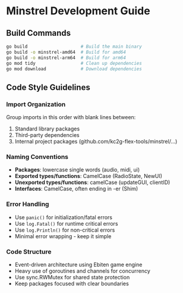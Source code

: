 # Minstrel Development Guide

## Build Commands
```bash
go build                    # Build the main binary
go build -o minstrel-amd64  # Build for amd64
go build -o minstrel-arm64  # Build for arm64
go mod tidy                 # Clean up dependencies
go mod download             # Download dependencies
```

## Code Style Guidelines

### Import Organization
Group imports in this order with blank lines between:
1. Standard library packages
2. Third-party dependencies  
3. Internal project packages (github.com/kc2g-flex-tools/minstrel/...)

### Naming Conventions
- **Packages**: lowercase single words (audio, midi, ui)
- **Exported types/functions**: CamelCase (RadioState, NewUI)
- **Unexported types/functions**: camelCase (updateGUI, clientID)
- **Interfaces**: CamelCase, often ending in -er (Shim)

### Error Handling
- Use `panic()` for initialization/fatal errors
- Use `log.Fatal()` for runtime critical errors
- Use `log.Println()` for non-critical errors
- Minimal error wrapping - keep it simple

### Code Structure
- Event-driven architecture using Ebiten game engine
- Heavy use of goroutines and channels for concurrency
- Use sync.RWMutex for shared state protection
- Keep packages focused with clear boundaries
